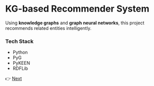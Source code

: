 # KG-based Recommender System

Using **knowledge graphs** and **graph neural networks**, this project recommends related entities intelligently.

### Tech Stack
- Python
- PyG
- PyKEEN
- RDFLib

👉 [Next](project2.md)
